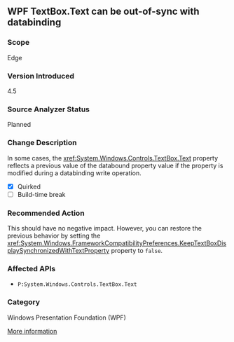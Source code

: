 ## WPF TextBox.Text can be out-of-sync with databinding

### Scope
Edge

### Version Introduced
4.5

### Source Analyzer Status
Planned

### Change Description

In some cases, the
<xref:System.Windows.Controls.TextBox.Text>
property reflects a previous value of the databound property value if the
property is modified during a databinding write operation.

- [x] Quirked
- [ ] Build-time break

### Recommended Action

This should have no negative impact. However, you can restore the previous
behavior by setting the
<xref:System.Windows.FrameworkCompatibilityPreferences.KeepTextBoxDisplaySynchronizedWithTextProperty>
property to `false`.

### Affected APIs
* `P:System.Windows.Controls.TextBox.Text`

### Category
Windows Presentation Foundation (WPF)

[More information](https://msdn.microsoft.com/en-us/library/hh367887(v=vs.110).aspx#wpf)

<!-- breaking change id: 52 -->
